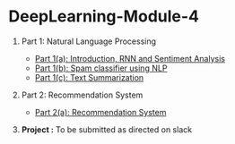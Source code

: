# DeepLearning-Module-4


1. Part 1: Natural Language Processing

      -  [Part 1(a): Introduction, RNN and Sentiment Analysis](Natural-Language-Processing/Introduction-RNN-and-Sentiment-Analysis.md)
      -  [Part 1(b): Spam classifier using NLP](Natural-Language-Processing/Spam-classifier-using-NLP.md)
      -  [Part 1(c): Text Summarization](Natural-Language-Processing/Text-Summarization.md)
 
 
2. Part 2: Recommendation System

    -  [Part 2(a):  Recommendation System](Recommendation-System/Recommendation-System.md)
      
3. **Project :** To be submitted as directed on slack
